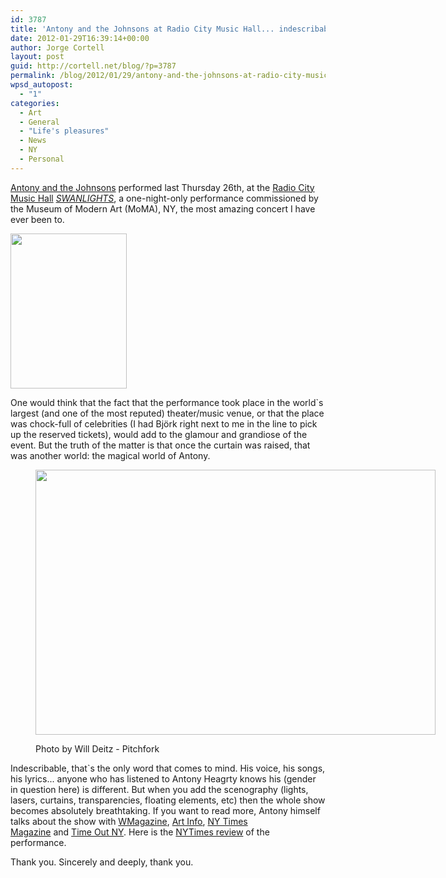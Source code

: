 ```yaml
---
id: 3787
title: 'Antony and the Johnsons at Radio City Music Hall... indescribable'
date: 2012-01-29T16:39:14+00:00
author: Jorge Cortell
layout: post
guid: http://cortell.net/blog/?p=3787
permalink: /blog/2012/01/29/antony-and-the-johnsons-at-radio-city-music-hall-indescribable/
wpsd_autopost:
  - "1"
categories:
  - Art
  - General
  - "Life's pleasures"
  - News
  - NY
  - Personal
---
```

<a title="http://antonyandthejohnsons.com/" href="http://antonyandthejohnsons.com/" target="_blank">Antony and the Johnsons</a> performed last Thursday 26th, at the <a title="http://www.radiocity.com/events/2012/antony-and-the-johnsons-at-radio-city-music-hall.html" href="http://www.radiocity.com/events/2012/antony-and-the-johnsons-at-radio-city-music-hall.html" target="_blank">Radio City Music Hall</a> _<a title="http://antonyandthejohnsons.com/news/news.html" href="http://antonyandthejohnsons.com/news/news.html" target="_blank">SWANLIGHTS</a>_, a one-night-only performance commissioned by the Museum of Modern Art (MoMA), NY, the most amazing concert I have ever been to.

<img class="aligncenter" title="Radio City lobby" src="https://lh4.googleusercontent.com/-A4IPY-C8qEM/TyH8Or60t9I/AAAAAAAAAQE/5UplbeQsiYY/w186-h248-k/20120126_201627.jpg" alt="" width="186" height="248" />

One would think that the fact that the performance took place in the world`s largest (and one of the most reputed) theater/music venue, or that the place was chock-full of celebrities (I had Björk right next to me in the line to pick up the reserved tickets), would add to the glamour and grandiose of the event. But the truth of the matter is that once the curtain was raised, that was another world: the magical world of Antony.<figure style="width: 640px" class="wp-caption aligncenter">

<img class=" " title="Antony and the Johnsons" src="https://fbcdn-sphotos-a.akamaihd.net/hphotos-ak-snc7/393835_10150637906066000_28015075999_12210293_314853938_n.jpg" alt="" width="640" height="424" /><figcaption class="wp-caption-text">Photo by Will Deitz - Pitchfork</figcaption></figure> 

Indescribable, that`s the only word that comes to mind. His voice, his songs, his lyrics... anyone who has listened to Antony Heagrty knows his (gender in question here) is different. But when you add the scenography (lights, lasers, curtains, transparencies, floating elements, etc) then the whole show becomes absolutely breathtaking. If you want to read more, Antony himself talks about the show with [WMagazine](http://www.wmagazine.com/w/blogs/thedailyw/2012/01/25/ohne-titel-dresses-antony-hegarty-radio-city.html), [Art Info](http://artinfo.com/news/story/757168/antony-hegarty-storms-art-world-with-moma-performance-and-hammer-show), [NY Times Magazine](http://tmagazine.blogs.nytimes.com/2012/01/25/antony-sees-the-light/) and [Time Out NY](http://newyork.timeout.com/arts-culture/theater/2532471/antony). Here is the <a title="http://www.nytimes.com/2012/01/28/arts/music/antony-and-the-johnsons-at-radio-city-music-hall.html" href="http://www.nytimes.com/2012/01/28/arts/music/antony-and-the-johnsons-at-radio-city-music-hall.html" target="_blank">NYTimes review</a> of the performance.

Thank you. Sincerely and deeply, thank you.
